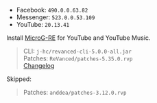 - Facebook: `490.0.0.63.82`  
- Messenger: `523.0.0.53.109`  
- YouTube: `20.13.41`  

Install [MicroG-RE](https://github.com/WSTxda/MicroG-RE/releases) for YouTube and YouTube Music.
  
> CLI: `j-hc/revanced-cli-5.0.0-all.jar`  
> Patches: `ReVanced/patches-5.35.0.rvp`  
> [Changelog](https://github.com/ReVanced/revanced-patches/releases/tag/v5.35.0)  

Skipped:  
> Patches: `anddea/patches-3.12.0.rvp`    
